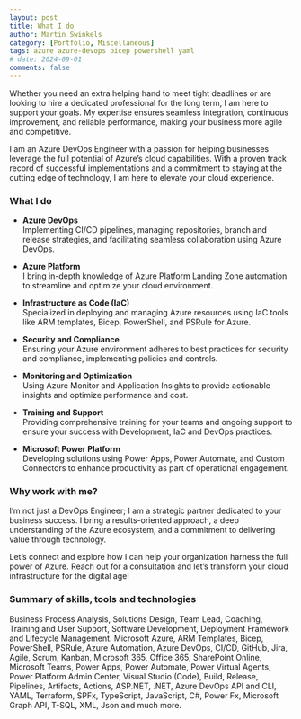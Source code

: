 ```yaml
---
layout: post
title: What I do
author: Martin Swinkels
category: [Portfolio, Miscellaneous]
tags: azure azure-devops bicep powershell yaml
# date: 2024-09-01
comments: false
---
```


Whether you need an extra helping hand to meet tight deadlines or are looking to hire a dedicated professional for the long term, I am here to support your goals. My expertise ensures seamless integration, continuous improvement, and reliable performance, making your business more agile and competitive.

I am an Azure DevOps Engineer with a passion for helping businesses leverage the full potential of Azure’s cloud capabilities. With a proven track record of successful implementations and a commitment to staying at the cutting edge of technology, I am here to elevate your cloud experience.

### What I do

- **Azure DevOps**  
  Implementing CI/CD pipelines, managing repositories, branch and release strategies, and facilitating seamless collaboration using Azure DevOps.

- **Azure Platform**  
  I bring in-depth knowledge of Azure Platform Landing Zone automation to streamline and optimize your cloud environment.

- **Infrastructure as Code (IaC)**  
  Specialized in deploying and managing Azure resources using IaC tools like ARM templates, Bicep, PowerShell, and PSRule for Azure.

- **Security and Compliance**  
  Ensuring your Azure environment adheres to best practices for security and compliance, implementing policies and controls.

- **Monitoring and Optimization**  
  Using Azure Monitor and Application Insights to provide actionable insights and optimize performance and cost.

<!-- 
- **Automation and Orchestration**  
  Automating repetitive tasks and orchestrating complex workflows using Azure Automation, Logic Apps, and Azure Functions.
-->

<!--
 - **Custom Development**  
  Building and deploying custom applications and services on Azure, leveraging Azure App Services, Azure Functions, and API Management.
-->

- **Training and Support**  
  Providing comprehensive training for your teams and ongoing support to ensure your success with Development, IaC and DevOps practices.

- **Microsoft Power Platform**  
  Developing solutions using Power Apps, Power Automate, and Custom Connectors to enhance productivity as part of operational engagement.

### Why work with me?

I’m not just a DevOps Engineer; I am a strategic partner dedicated to your business success. I bring a results-oriented approach, a deep understanding of the Azure ecosystem, and a commitment to delivering value through technology.

Let’s connect and explore how I can help your organization harness the full power of Azure. Reach out for a consultation and let’s transform your cloud infrastructure for the digital age!

<!--
### Most recent certifications

<img alt="power platform consultant" src="https://msc365.eu/assets/img/microsoft-power-platform-consultant.png" width="96"> <img alt="power platform developer" src="https://msc365.eu/assets/img/microsoft-power-platform-developer.png" width="96"> <img alt="microsoft365 developer" src="https://msc365.eu/assets/img/microsoft365-developer.png" width="96">  

<img alt="security compliance identity" src="https://msc365.eu/assets/img/microsoft-security-compliance-and-identity.png" width="96">

Expired certifications
<img src="https://msc365.eu/assets/img/microsoft365-teams-administrator.png" width="96">

<small>Verify on [Credly](https://credly.com/users/mccmswinkels)</small>  
-->

### Summary of skills, tools and technologies

Business Process Analysis, Solutions Design, Team Lead, Coaching, Training and User Support, Software Development, Deployment Framework and Lifecycle Management. Microsoft Azure, ARM Templates, Bicep, PowerShell, PSRule, Azure Automation, Azure DevOps, CI/CD, GitHub, Jira, Agile, Scrum, Kanban, Microsoft 365, Office 365, SharePoint Online, Microsoft Teams, Power Apps, Power Automate, Power Virtual Agents, Power Platform Admin Center, Visual Studio (Code), Build, Release, Pipelines, Artifacts, Actions, ASP.NET, .NET, Azure DevOps API and CLI, YAML, Terraform, SPFx, TypeScript, JavaScript, C#, Power Fx, Microsoft Graph API, T-SQL, XML, Json and much more.

<!-- <div class="important">
    <p><strong>Note</strong>: Since February 2023 I am a remote (hybrid) freelancer, based in Portugal, offering my services throughout Europe, mainly, but not limited to The Netherlands, Belgium and Portugal.</p>
</div> -->

<!--
For more instructions head over to the [Jekyll Now repository](https://github.com/barryclark/jekyll-now) on GitHub.
-->
